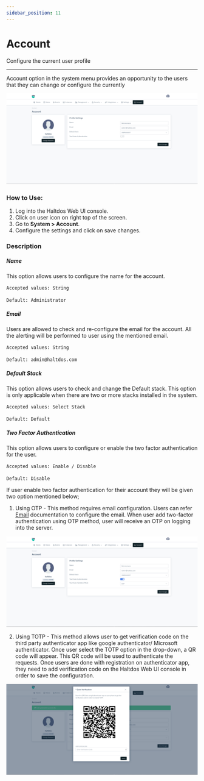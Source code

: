 ```yaml
---
sidebar_position: 11
---
```


# Account

Configure the current user profile

---

Account option in the system menu provides an opportunity to the users that they can change or configure the currently 


![Account](/img/platform/v8/docs/account.png)

### How to Use:
1. Log into the Haltdos Web UI console.
2. Click on user icon on right top of the screen.
3. Go to **System > Account**.
4. Configure the settings and click on save changes.

### Description

##### **Name**
This option allows users to configure the name for the account.

    Accepted values: String

    Default: Administrator 

##### **Email**
Users are allowed to check and re-configure the email for the account. All the alerting will be performed to user using the mentioned email.

    Accepted values: String

    Default: admin@haltdos.com 

##### **Default Stack**
This option allows users to check and change the Default stack. This option is only applicable when there are two or more stacks installed in the system.

    Accepted values: Select Stack

    Default: Default 

##### **Two Factor Authentication**
This option allows users to configure or enable the two factor authentication for the user. 

    Accepted values: Enable / Disable

    Default: Disable 

If user enable two factor authentication for their account they will be given two option mentioned below;

1. Using OTP - This method requires email configuration. Users can refer [Email](/docs/enterprise/platform/system/email.md) documentation to configure the email. When user add two-factor authentication using OTP method, user will receive an OTP on logging into the server.

![OTP](/img/platform/v8/docs/otp.png)

2. Using TOTP - This method allows user to get verification code on the third party authenticator app like google authenticator/ Microsoft authenticator. Once user select the TOTP option in the drop-down, a QR code will appear. This QR code will be used to authenticate the requests. Once users are done with registration on authenticator app, they need to add verification code on the Haltdos Web UI console in order to save the configuration.

![TOTP](/img/platform/v8/docs/acctQr.png)